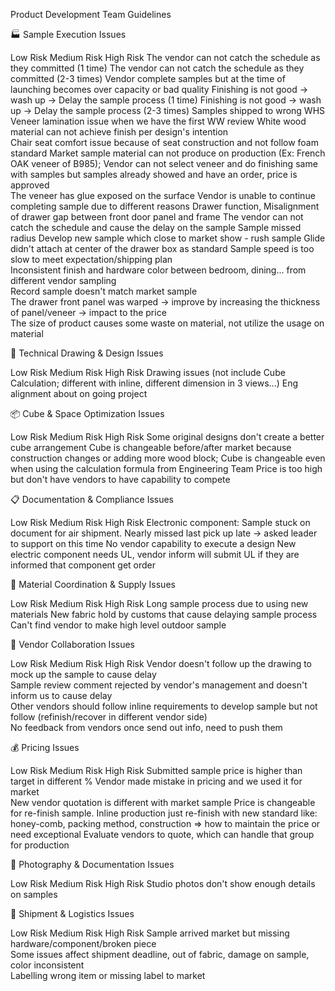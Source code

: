 Product Development Team Guidelines

🏭 Sample Execution Issues


Low Risk	Medium Risk	High Risk
The vendor can not catch the schedule as they committed (1 time)	The vendor can not catch the schedule as they committed (2-3 times)	Vendor complete samples but at the time of launching becomes over capacity or bad quality
Finishing is not good → wash up → Delay the sample process (1 time)	Finishing is not good → wash up → Delay the sample process (2-3 times)	Samples shipped to wrong WHS
Veneer lamination issue when we have the first WW review	White wood material can not achieve finish per design's intention	
Chair seat comfort issue because of seat construction and not follow foam standard	Market sample material can not produce on production (Ex: French OAK veneer of B985); Vendor can not select veneer and do finishing same with samples but samples already showed and have an order, price is approved	
The veneer has glue exposed on the surface	Vendor is unable to continue completing sample due to different reasons	
Drawer function, Misalignment of drawer gap between front door panel and frame	The vendor can not catch the schedule and cause the delay on the sample	
Sample missed radius	Develop new sample which close to market show - rush sample	
Glide didn't attach at center of the drawer box as standard	Sample speed is too slow to meet expectation/shipping plan	
Inconsistent finish and hardware color between bedroom, dining... from different vendor sampling		
Record sample doesn't match market sample		
The drawer front panel was warped → improve by increasing the thickness of panel/veneer → impact to the price		
The size of product causes some waste on material, not utilize the usage on material		

📐 Technical Drawing & Design Issues


Low Risk	Medium Risk	High Risk
Drawing issues (not include Cube Calculation; different with inline, different dimension in 3 views...)		Eng alignment about on going project

📦 Cube & Space Optimization Issues


Low Risk	Medium Risk	High Risk
Some original designs don't create a better cube arrangement	Cube is changeable before/after market because construction changes or adding more wood block; Cube is changeable even when using the calculation formula from Engineering Team	Price is too high but don't have vendors to have capability to compete

📋 Documentation & Compliance Issues


Low Risk	Medium Risk	High Risk
Electronic component: Sample stuck on document for air shipment. Nearly missed last pick up late → asked leader to support on this time	No vendor capability to execute a design
New electric component needs UL, vendor inform will submit UL if they are informed that component get order	

🚚 Material Coordination & Supply Issues


Low Risk	Medium Risk	High Risk
Long sample process due to using new materials	New fabric hold by customs that cause delaying sample process	
Can't find vendor to make high level outdoor sample	

🤝 Vendor Collaboration Issues


Low Risk	Medium Risk	High Risk
Vendor doesn't follow up the drawing to mock up the sample to cause delay		
Sample review comment rejected by vendor's management and doesn't inform us to cause delay		
Other vendors should follow inline requirements to develop sample but not follow (refinish/recover in different vendor side)		
No feedback from vendors once send out info, need to push them		

💰 Pricing Issues


Low Risk	Medium Risk	High Risk
Submitted sample price is higher than target in different %	Vendor made mistake in pricing and we used it for market	
New vendor quotation is different with market sample	Price is changeable for re-finish sample. Inline production just re-finish with new standard like: honey-comb, packing method, construction ⇒ how to maintain the price or need exceptional	
Evaluate vendors to quote, which can handle that group for production	

📸 Photography & Documentation Issues


Low Risk	Medium Risk	High Risk
Studio photos don't show enough details on samples		

🚢 Shipment & Logistics Issues


Low Risk	Medium Risk	High Risk
Sample arrived market but missing hardware/component/broken piece	
Some issues affect shipment deadline, out of fabric, damage on sample, color inconsistent	
Labelling wrong item or missing label to market	
